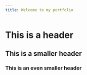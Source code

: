 ```yaml
---
title: Welcome to my portfolio
---
```

# This is a header
## This is a smaller header
### This is an even smaller header
